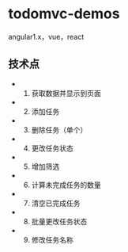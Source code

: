 # todomvc-demos

angular1.x，vue，react

## 技术点

- 1. 获取数据并显示到页面
- 2. 添加任务
- 3. 删除任务（单个）
- 4. 更改任务状态 
- 5. 增加筛选 
- 6. 计算未完成任务的数量 
- 7. 清空已完成任务 
- 8. 批量更改任务状态 
- 9. 修改任务名称 
